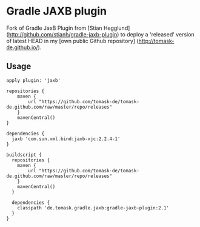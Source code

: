 Gradle JAXB plugin
==================

Fork of Gradle JaxB Plugin from [Stian Hegglund] (http://github.com/stianh/gradle-jaxb-plugin)
to deploy a 'released' version of latest HEAD in my [own public Github repository] (http://tomask-de.github.io/).


Usage
-----

    apply plugin: 'jaxb'

    repositories {
        maven {
            url "https://github.com/tomask-de/tomask-de.github.com/raw/master/repo/releases"
        }
        mavenCentral()
    }

    dependencies {
      jaxb 'com.sun.xml.bind:jaxb-xjc:2.2.4-1'
    }

    buildscript {
      repositories {
        maven {
            url "https://github.com/tomask-de/tomask-de.github.com/raw/master/repo/releases"
        }
        mavenCentral()
      }

      dependencies {
        classpath 'de.tomask.gradle.jaxb:gradle-jaxb-plugin:2.1'
      }
    }
